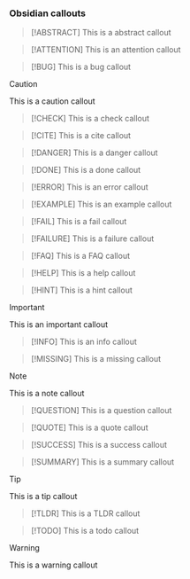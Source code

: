 

### Obsidian callouts
>[!ABSTRACT]
> This is a abstract callout

>[!ATTENTION]
> This is an attention callout

>[!BUG]
> This is a bug callout

>[!CAUTION]
> This is a caution callout

>[!CHECK]
> This is a check callout

>[!CITE]
> This is a cite callout

>[!DANGER]
> This is a danger callout

>[!DONE]
> This is a done callout

>[!ERROR]
> This is an error callout

>[!EXAMPLE]
> This is an example callout

>[!FAIL]
> This is a fail callout

>[!FAILURE]
> This is a failure callout

>[!FAQ]
> This is a FAQ callout

>[!HELP]
> This is a help callout

>[!HINT]
> This is a hint callout

>[!IMPORTANT]
> This is an important callout

>[!INFO]
> This is an info callout

>[!MISSING]
> This is a missing callout

>[!NOTE]
> This is a note callout

>[!QUESTION]
> This is a question callout

>[!QUOTE]
> This is a quote callout

>[!SUCCESS]
> This is a success callout

>[!SUMMARY]
> This is a summary callout

>[!TIP]
> This is a tip callout

>[!TLDR]
> This is a TLDR callout

>[!TODO]
> This is a todo callout

>[!WARNING]
> This is a warning callout